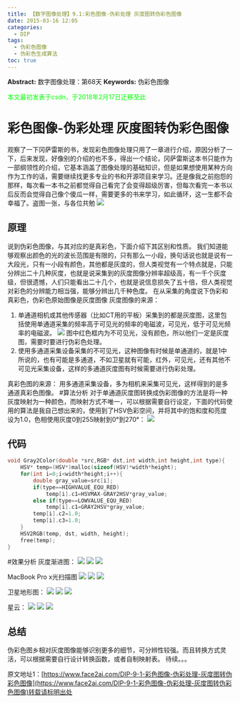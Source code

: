 ```yaml
---
title: 【数字图像处理】9.1:彩色图像-伪彩处理 灰度图转伪彩色图像
date: 2015-03-16 12:05
categories:
  - DIP
tags:
  - 伪彩色图像
  - 伪彩色生成算法
toc: true
---
```

**Abstract:** 数字图像处理：第68天
**Keywords:** 伪彩色图像
<!--more-->
<font color="00FF00">本文最初发表于csdn，于2018年2月17日迁移至此</font>
# 彩色图像-伪彩处理 灰度图转伪彩色图像
观察了一下冈萨雷斯的书，发现彩色图像处理只用了一章进行介绍，原因分析了一下，后来发现，好像别的介绍的也不多，得出一个结论，冈萨雷斯这本书只能作为一部纲领性的介绍，它基本涵盖了图像处理的基础知识，但是如果想使用某种方向作为工作的话，需要继续找更多专业的书和开源项目来学习。还是像我之前抱怨的那样，每次看一本书之前都觉得自己看完了会变得超级厉害，但每次看完一本书以后反而会觉得自己像个傻瓜一样，需要更多的书来学习，如此循环，这一生都不会幸福了。盗图一张，与各位共勉
![](https://tony4ai-1251394096.cos.ap-hongkong.myqcloud.com/blog_images/DIP-9-1-彩色图像-伪彩处理-灰度图转伪彩色图像/20150316111545767)
## 原理
说到伪彩色图像，与其对应的是真彩色，下面介绍下其区别和性质。
我们知道能够观察出颜色的光的波长范围是有限的，只有那么一小段，换句话说也就是说有一大段光，只有一小段有颜色，其他都是灰度的，但人类视觉有一个特点就是，只能分辨出二十几种灰度，也就是说采集到的灰度图像分辨率超级高，有一千个灰度级，但很遗憾，人们只能看出二十几个，也就是说信息损失了五十倍，但人类视觉对彩色的分辨能力相当强，能够分辨出几千种色度。
在从采集的角度说下伪彩和真彩色，伪彩色原始图像是灰度图像
灰度图像的来源：

1. 单通道相机或其他传感器（比如CT用的平板）采集到的都是灰度图，这里包括使用单通道采集的频率高于可见光的频率的电磁波，可见光，低于可见光频率的电磁波。
![](https://tony4ai-1251394096.cos.ap-hongkong.myqcloud.com/blog_images/DIP-9-1-彩色图像-伪彩处理-灰度图转伪彩色图像/20150316114201245)
图中红色框内为不可见光，没有颜色，所以他们一定是灰度图，需要时要进行伪彩色处理。
2. 使用多通道采集设备采集的不可见光，这种图像有时候是单通道的，就是1中所说的，也有可能是多通道，不如卫星就有可能，红外，可见光，还有其他不可见光采集设备，这样的多通道灰度图有时候需要进行伪彩处理。

真彩色图的来源：
用多通道采集设备，多为相机来采集可见光，这样得到的是多通道真彩色图像。
#算法分析
对于单通道灰度图转换成伪彩图像的方法是将一种灰度映射为一种颜色，而映射方式不唯一，可以根据需要自行设定，下面的代码使用的算法是我自己想出来的，使用到了HSV色彩空间，并将其中的饱和度和亮度设为1.0，色相使用灰度0到255映射到0°到270°：
![](https://tony4ai-1251394096.cos.ap-hongkong.myqcloud.com/blog_images/DIP-9-1-彩色图像-伪彩处理-灰度图转伪彩色图像/20150316115513133.jpeg)

## 代码
```c++
void Gray2Color(double *src,RGB* dst,int width,int height,int type){
    HSV* temp=(HSV*)malloc(sizeof(HSV)*width*height);
    for(int i=0;i<width*height;i++){
        double gray_value=src[i];
        if(type==HIGHVALUE_EQU_RED)
            temp[i].c1=HSVMAX-GRAY2HSV*gray_value;
        else if(type==LOWVALUE_EQU_RED)
            temp[i].c1=GRAY2HSV*gray_value;
        temp[i].c2=1.0;
        temp[i].c3=1.0;
    }
    HSV2RGB(temp, dst, width, height);
    free(temp);
}
```
#效果分析
灰度渐进图：
![](https://tony4ai-1251394096.cos.ap-hongkong.myqcloud.com/blog_images/DIP-9-1-彩色图像-伪彩处理-灰度图转伪彩色图像/20150316115620073.jpeg)
![](https://tony4ai-1251394096.cos.ap-hongkong.myqcloud.com/blog_images/DIP-9-1-彩色图像-伪彩处理-灰度图转伪彩色图像/20150316115504302.jpeg)
![](https://tony4ai-1251394096.cos.ap-hongkong.myqcloud.com/blog_images/DIP-9-1-彩色图像-伪彩处理-灰度图转伪彩色图像/20150316115642381.jpeg)

MacBook Pro x光扫描图
![](https://tony4ai-1251394096.cos.ap-hongkong.myqcloud.com/blog_images/DIP-9-1-彩色图像-伪彩处理-灰度图转伪彩色图像/20150316115728292.jpeg)
![](https://tony4ai-1251394096.cos.ap-hongkong.myqcloud.com/blog_images/DIP-9-1-彩色图像-伪彩处理-灰度图转伪彩色图像/20150316115619543.jpeg)
![](https://tony4ai-1251394096.cos.ap-hongkong.myqcloud.com/blog_images/DIP-9-1-彩色图像-伪彩处理-灰度图转伪彩色图像/20150316115703785.jpeg)

卫星地形图：
![](https://tony4ai-1251394096.cos.ap-hongkong.myqcloud.com/blog_images/DIP-9-1-彩色图像-伪彩处理-灰度图转伪彩色图像/20150316115741023.jpeg)
![](https://tony4ai-1251394096.cos.ap-hongkong.myqcloud.com/blog_images/DIP-9-1-彩色图像-伪彩处理-灰度图转伪彩色图像/20150316115913079.jpeg)
![](https://tony4ai-1251394096.cos.ap-hongkong.myqcloud.com/blog_images/DIP-9-1-彩色图像-伪彩处理-灰度图转伪彩色图像/20150316115930598.jpeg)

星云：
![](https://tony4ai-1251394096.cos.ap-hongkong.myqcloud.com/blog_images/DIP-9-1-彩色图像-伪彩处理-灰度图转伪彩色图像/20150316120127409.jpeg)
![](https://tony4ai-1251394096.cos.ap-hongkong.myqcloud.com/blog_images/DIP-9-1-彩色图像-伪彩处理-灰度图转伪彩色图像/20150316120139343.jpeg)
![](https://tony4ai-1251394096.cos.ap-hongkong.myqcloud.com/blog_images/DIP-9-1-彩色图像-伪彩处理-灰度图转伪彩色图像/20150316120025589.jpeg)

## 总结
伪彩色图乡相对灰度图像能够识别更多的细节，可分辨性较强。而且转换方式灵活，可以根据需要自行设计转换函数，或者自制映射表。
待续。。。





原文地址1：[https://www.face2ai.com/DIP-9-1-彩色图像-伪彩处理-灰度图转伪彩色图像](https://www.face2ai.com/DIP-9-1-彩色图像-伪彩处理-灰度图转伪彩色图像)转载请标明出处
